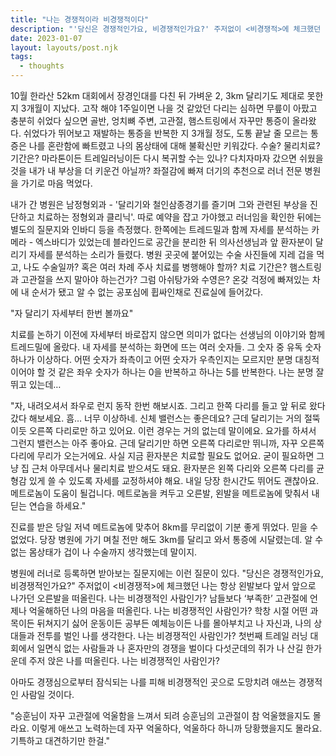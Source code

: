 ```yaml
---
title: "나는 경쟁적이라 비경쟁적이다"
description: "'당신은 경쟁적인가요, 비경쟁적인가요?' 주저없이 <비경쟁적>에 체크했던 나는 항상 왼발보다 앞서 앞으로 나가던 오른발을 떠올린다. 나는 비경쟁적인 사람인가?"
date: 2023-01-07
layout: layouts/post.njk
tags:
  - thoughts
---
```


10월 한라산 52km 대회에서 장경인대를 다친 뒤 가벼운 2, 3km 달리기도 제대로 못한 지 3개월이 지났다. 고작 해야 1주일이면 나을 것 같았던 다리는 심하면 무릎이 아팠고 충분히 쉬었다 싶으면 골반, 엉치뼈 주변, 고관절, 햄스트링에서 자꾸만 통증이 올라왔다. 쉬었다가 뛰어보고 재발하는 통증을 반복한 지 3개월 정도, 도통 끝날 줄 모르는 통증은 나를 혼란함에 빠트렸고 나의 몸상태에 대해 불확신만 키워갔다. 수술? 물리치료? 기간은? 마라톤이든 트레일러닝이든 다시 복귀할 수는 있나? 다치자마자 갔으면 쉬웠을 것을 내가 내 부상을 더 키운건 아닐까? 좌절감에 빠져 더기의 추천으로 러너 전문 병원을 가기로 마음 먹었다.

내가 간 병원은 남정형외과 - '달리기와 철인삼종경기를 즐기며 그와 관련된 부상을 진단하고 치료하는 정형외과 클리닉'. 따로 예약을 잡고 가야했고 러너임을 확인한 뒤에는 별도의 질문지와 인바디 등을 측정했다. 한쪽에는 트레드밀과 함께 자세를 분석하는 카메라 - 엑스바디가 있었는데 블라인드로 공간을 분리한 뒤 의사선생님과 앞 환자분이 달리기 자세를 분석하는 소리가 들렸다. 병원 곳곳에 붙어있는 수술 사진들에 지레 겁을 먹고, 나도 수술일까? 혹은 여러 차례 주사 치료를 병행해야 할까? 치료 기간은? 햄스트링과 고관절을 쓰지 말아야 하는건가? 그럼 아쉬탕가와 수영은? 온갖 걱정에 빠져있는 차에 내 순서가 됐고 알 수 없는 공포심에 휩싸인채로 진료실에 들어갔다.

"자 달리기 자세부터 한번 볼까요"

치료를 논하기 이전에 자세부터 바로잡지 않으면 의미가 없다는 선생님의 이야기와 함께 트레드밀에 올랐다. 내 자세를 분석하는 화면에 뜨는 여러 숫자들. 그 숫자 중 유독 숫자 하나가 이상하다. 어떤 숫자가 좌측이고 어떤 숫자가 우측인지는 모르지만 분명 대칭적이어야 할 것 같은 좌우 숫자가 하나는 0을 반복하고 하나는 5를 반복한다. 나는 분명 잘 뛰고 있는데…

"자, 내려오셔서 좌우로 런지 동작 한번 해보시죠. 그리고 한쪽 다리를 들고 앞 뒤로 왔다갔다 해보세요. 흠… 너무 이상하네. 신체 밸런스는 좋은데요? 근데 달리기는 거의 절뚝이듯 오른쪽 다리로만 하고 있어요. 이런 경우는 거의 없는데 말이에요. 요가를 하셔서 그런지 밸런스는 아주 좋아요. 근데 달리기만 하면 오른쪽 다리로만 뛰니까, 자꾸 오른쪽 다리에 무리가 오는거에요. 사실 지금 환자분은 치료할 필요도 없어요. 굳이 필요하면 그냥 집 근처 아무데서나 물리치료 받으셔도 돼요. 환자분은 왼쪽 다리와 오른쪽 다리를 균형감 있게 쓸 수 있도록 자세를 교정하셔야 해요. 내일 당장 한시간도 뛰어도 괜찮아요. 메트로놈이 도움이 될겁니다. 메트로놈을 켜두고 오른발, 왼발을 메트로놈에 맞춰서 내딛는 연습을 하세요."

진료를 받은 당일 저녁 메트로놈에 맞추어 8km를 무리없이 기분 좋게 뛰었다. 믿을 수 없었다. 당장 병원에 가기 며칠 전만 해도 3km를 달리고 와서 통증에 시달렸는데. 알 수 없는 몸상태가 겁이 나 수술까지 생각했는데 말이지.

병원에 러너로 등록하면 받아보는 질문지에는 이런 질문이 있다. "당신은 경쟁적인가요, 비경쟁적인가요?" 주저없이 <비경쟁적>에 체크했던 나는 항상 왼발보다 앞서 앞으로 나가던 오른발을 떠올린다. 나는 비경쟁적인 사람인가? 남들보다 ‘부족한’ 고관절에 언제나 억울해하던 나의 마음을 떠올린다. 나는 비경쟁적인 사람인가? 학창 시절 어떤 과목이든 뒤쳐지기 싫어 운동이든 공부든 예체능이든 나를 몰아부치고 나 자신과, 나의 상대들과 전투를 벌인 나를 생각한다. 나는 비경쟁적인 사람인가? 첫번째 트레일 러닝 대회에서 일면식 없는 사람들과 나 혼자만의 경쟁을 벌이다 다섯군데의 쥐가 나 산길 한가운데 주저 앉은 나를 떠올린다. 나는 비경쟁적인 사람인가?

아마도 경쟁심으로부터 잠식되는 나를 피해 비경쟁적인 곳으로 도망치려 애쓰는 경쟁적인 사람일 것이다.

"승훈님이 자꾸 고관절에 억울함을 느껴서 되려 승훈님의 고관절이 참 억울했을지도 몰라요. 이렇게 애쓰고 노력하는데 자꾸 억울하다, 억울하다 하니까 당황했을지도 몰라요. 기특하고 대견하기만 한걸."
